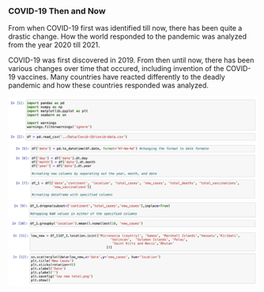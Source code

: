 ### COVID-19 Then and Now
From when COVID-19 first was identified till now, there has been quite a drastic change. How the world responded to the pandemic was analyzed from the year 2020 till 2021. 

COVID-19 was first discovered in 2019. From then until now, there has been various changes over time that occured, including invention of the COVID-19 vaccines. Many countries have reacted differently to the deadly pandemic and how these countries responded was analyzed. 

<img src="imgs/rc-244/1.png?raw=true"/>
<img src="imgs/rc-244/2.png?raw=true"/>
<img src="imgs/rc-244/3.png?raw=true"/>
<img src="imgs/rc-244/4.png?raw=true"/>